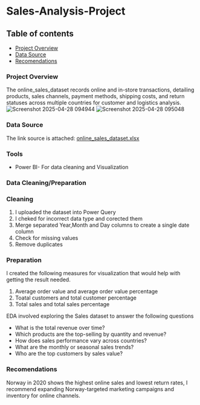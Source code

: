 # Sales-Analysis-Project

## Table of contents

- [Project Overview](#project-overview)
- [Data Source](#data-source)
- [Recomendations](#recomendations)

### Project Overview

The online_sales_dataset records online and in-store transactions, detailing products, sales channels, payment methods, shipping costs, and return statuses across multiple countries for customer and logistics analysis.
![Screenshot 2025-04-28 094944](https://github.com/user-attachments/assets/297b9fc5-c5a1-494d-917c-e1f19912ef02)
![Screenshot 2025-04-28 095048](https://github.com/user-attachments/assets/a64e06d6-b624-424c-ac3b-3e93dde9bdd6)

### Data Source

The link source is attached:
[online_sales_dataset.xlsx](https://github.com/user-attachments/files/19941118/online_sales_dataset.xlsx)


### Tools

- Power BI- For data cleaning and Visualization

### Data Cleaning/Preparation

### Cleaning

1. I uploaded the dataset into Power Query
2. I cheked for incorrect data type and corected them
3. Merge separated Year,Month and Day columns to create a single date column
4. Check for missing values
5. Remove duplicates

### Preparation

I created the following measures for visualization that would help with getting the result needed.

1. Average order value and average order value percentage
2. Toatal customers and total customer percentage
3. Total sales and total sales percentage

EDA involved exploring the Sales dataset to answer the following questions

- What is the total revenue over time?
- Which products are the top-selling by quantity and revenue?
- How does sales performance vary across countries?
- What are the monthly or seasonal sales trends?
- Who are the top customers by sales value?

### Recomendations

Norway in 2020 shows the highest online sales and lowest return rates, I recommend expanding Norway-targeted marketing campaigns 
and inventory for online channels.

